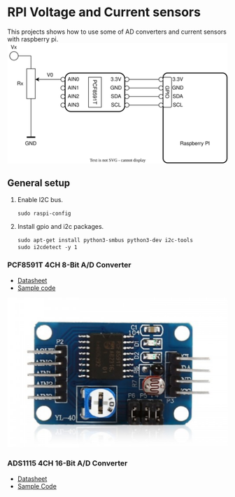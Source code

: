 # RPI Voltage and Current sensors
This projects shows how to use some of AD converters and current sensors with raspberry pi.
![reference](docs/rpi-voltage-current-reference.drawio.svg)

## General setup
1. Enable I2C bus.
   ``` 
   sudo raspi-config
   ```
2. Install gpio and i2c packages.   
   ```
   sudo apt-get install python3-smbus python3-dev i2c-tools
   sudo i2cdetect -y 1
   ```
   
### PCF8591T 4CH 8-Bit A/D Converter
* [Datasheet](docs/PCF8591.pdf) 
* [Sample code](pcf8591t.py)

![PCF8591](docs/PCF8591.png)

### ADS1115 4CH 16-Bit A/D Converter
* [Datasheet](docs/ads1115.pdf)
* [Sample Code](https://github.com/adafruit/Adafruit_Python_ADS1x15)
